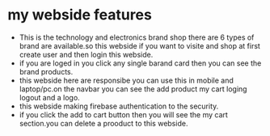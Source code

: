 # my webside features
- This is the technology and electronics brand shop there are 6 types of brand are available.so this webside if you want to visite and shop at first create user and then login this webside.
- if you are loged in you click any single barand card then you can see the brand products.
- this webside here are responsibe you can use this in mobile and laptop/pc.on the navbar you can see the add product my cart loging logout and a logo.
- this webside making firebase authentication to the security.
- if you click the add to cart button then you will see the my cart section.you can delete a prooduct to this webside.
